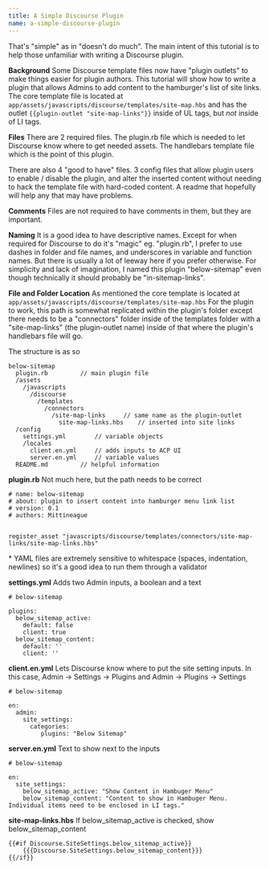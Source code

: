 ```yaml
---
title: A Simple Discourse Plugin
name: a-simple-discourse-plugin
---
```


That's "simple" as in "doesn't do much". 
The main intent of this tutorial is to help those unfamiliar with writing a Discourse plugin. 

**Background** 
Some Discourse template files now have "plugin outlets" to make things easier for plugin authors. 
This tutorial will show how to write a plugin that allows Admins to add content to the hamburger's list of site links. 
The core template file is located at 
`app/assets/javascripts/discourse/templates/site-map.hbs` 
and has the outlet 
`{{plugin-outlet "site-map-links"}}` 
inside of UL tags, but _not_ inside of LI tags. 

**Files** 
There are 2 required files. 
The plugin.rb file which is needed to let Discourse know where to get needed assets. 
The handlebars template file which is the point of this plugin. 

There are also 4 "good to have" files. 
3 config files that allow plugin users to enable / disable the plugin, and alter the inserted content without needing to hack the template file with hard-coded content. 
A readme that hopefully will help any that may have problems. 

**Comments** 
Files are not required to have comments in them, but they are important. 

**Naming** 
It is a good idea to have descriptive names. Except for when required for Discourse to do it's "magic" eg. "plugin.rb", I prefer to use dashes in folder and file names, and underscores in variable and function names. 
But there is usually a lot of leeway here if you prefer otherwise. 
For simplicity and lack of imagination, I named this plugin "below-sitemap" even though technically it should probably be "in-sitemap-links". 

**File and Folder Location** 
As mentioned the core template is located at 
`app/assets/javascripts/discourse/templates/site-map.hbs`
For the plugin to work, this path is somewhat replicated within the plugin's folder except there needs to be a "connectors" folder inside of the templates folder with a "site-map-links" (the plugin-outlet name) inside of that where the plugin's handlebars file will go. 

The structure is as so 

    below-sitemap
      plugin.rb			// main plugin file
      /assets
        /javascripts
          /discourse
            /templates
              /connectors
                /site-map-links 	// same name as the plugin-outlet
                  site-map-links.hbs	// inserted into site links
      /config
        settings.yml		// variable objects
        /locales
          client.en.yml		// adds inputs to ACP UI
          server.en.yml		// variable values
      README.md			// helpful information

**plugin.rb** 
Not much here, but the path needs to be correct 
```
# name: below-sitemap
# about: plugin to insert content into hamburger menu link list
# version: 0.1
# authors: Mittineague


register_asset "javascripts/discourse/templates/connectors/site-map-links/site-map-links.hbs"
```

\* YAML files are extremely sensitive to whitespace (spaces, indentation, newlines) so it's a good idea to run them through a validator 

**settings.yml** 
Adds two Admin inputs, a boolean and a text 
```
# below-sitemap

plugins:
  below_sitemap_active:
    default: false
    client: true
  below_sitemap_content:
    default: ''
    client: ''
```

**client.en.yml** 
Lets Discourse know where to put the site setting inputs. 
In this case, Admin -> Settings -> Plugins and Admin -> Plugins -> Settings
```
# below-sitemap

en:
  admin:
    site_settings:
      categories:
         plugins: "Below Sitemap"
```

**server.en.yml** 
Text to show next to the inputs
```
# below-sitemap

en:
  site_settings:
    below_sitemap_active: "Show Content in Hambuger Menu"
    below_sitemap_content: "Content to show in Hambuger Menu. Individual items need to be enclosed in LI tags."
```

**site-map-links.hbs** 
If below_sitemap_active is checked, show below_sitemap_content
```
{{#if Discourse.SiteSettings.below_sitemap_active}}
	{{{Discourse.SiteSettings.below_sitemap_content}}}
{{/if}}
```